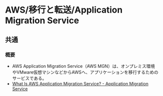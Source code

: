 # AWS/移行と転送/Application Migration Service

## 共通

### 概要

- AWS Application Migration Service（AWS MGN）は、オンプレミス環境やVMware仮想マシンなどからAWSへ、アプリケーションを移行するためのサービスである。
- [What Is AWS Application Migration Service? - Application Migration Service](https://docs.aws.amazon.com/mgn/latest/ug/what-is-application-migration-service.html)
